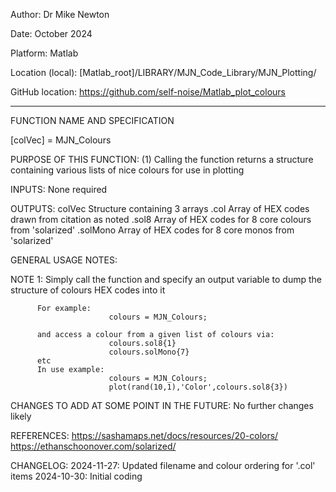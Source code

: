 Author:           Dr Mike Newton

Date:             October 2024

Platform:         Matlab

Location (local): [Matlab_root]/LIBRARY/MJN_Code_Library/MJN_Plotting/

GitHub location:  https://github.com/self-noise/Matlab_plot_colours

-------------------------------------------------
FUNCTION NAME AND SPECIFICATION

  [colVec] = MJN_Colours

PURPOSE OF THIS FUNCTION:
          (1) Calling the function returns a structure containing various lists of nice 
          colours for use in plotting

INPUTS:
          None required

OUTPUTS:
          colVec                      Structure containing 3 arrays
              .col                    Array of HEX codes drawn from citation as noted
              .sol8                   Array of HEX codes for 8 core colours from 'solarized'
              .solMono                Array of HEX codes for 8 core monos from 'solarized'

GENERAL USAGE NOTES:

  NOTE 1: Simply call the function and specify an output variable to dump the structure of 
          colours HEX codes into it
          
          For example:
                          colours = MJN_Colours;

          and access a colour from a given list of colours via:
                          colours.sol8{1}
                          colours.solMono{7}
          etc
          In use example:
                          colours = MJN_Colours;
                          plot(rand(10,1),'Color',colours.sol8{3})

CHANGES TO ADD AT SOME POINT IN THE FUTURE:
  No further changes likely

REFERENCES:
  https://sashamaps.net/docs/resources/20-colors/
  https://ethanschoonover.com/solarized/

CHANGELOG:
        2024-11-27: Updated filename and colour ordering for '.col' items
        2024-10-30: Initial coding
